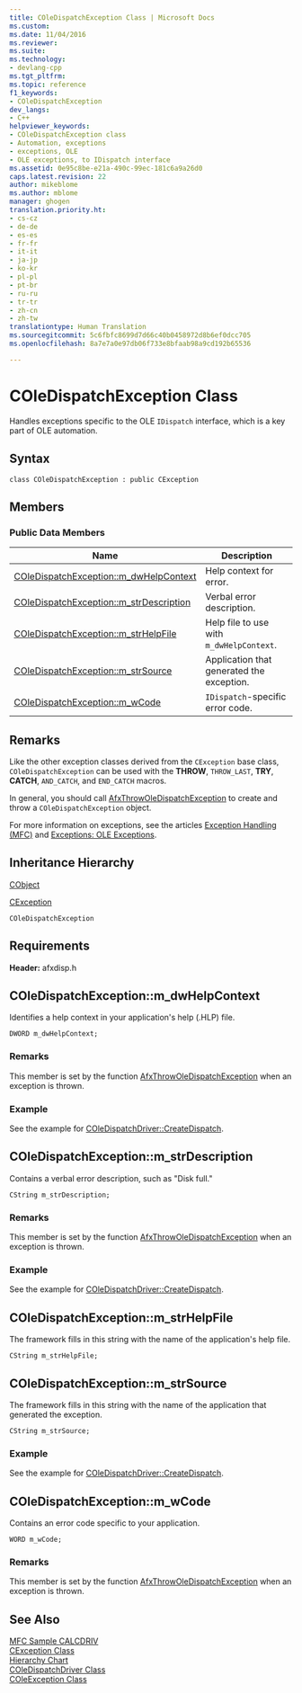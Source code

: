 ```yaml
---
title: COleDispatchException Class | Microsoft Docs
ms.custom: 
ms.date: 11/04/2016
ms.reviewer: 
ms.suite: 
ms.technology:
- devlang-cpp
ms.tgt_pltfrm: 
ms.topic: reference
f1_keywords:
- COleDispatchException
dev_langs:
- C++
helpviewer_keywords:
- COleDispatchException class
- Automation, exceptions
- exceptions, OLE
- OLE exceptions, to IDispatch interface
ms.assetid: 0e95c8be-e21a-490c-99ec-181c6a9a26d0
caps.latest.revision: 22
author: mikeblome
ms.author: mblome
manager: ghogen
translation.priority.ht:
- cs-cz
- de-de
- es-es
- fr-fr
- it-it
- ja-jp
- ko-kr
- pl-pl
- pt-br
- ru-ru
- tr-tr
- zh-cn
- zh-tw
translationtype: Human Translation
ms.sourcegitcommit: 5c6fbfc8699d7d66c40b0458972d8b6ef0dcc705
ms.openlocfilehash: 8a7e7a0e97db06f733e8bfaab98a9cd192b65536

---
```

# COleDispatchException Class
Handles exceptions specific to the OLE `IDispatch` interface, which is a key part of OLE automation.  
  
## Syntax  
  
```  
class COleDispatchException : public CException  
```  
  
## Members  
  
### Public Data Members  
  
|Name|Description|  
|----------|-----------------|  
|[COleDispatchException::m_dwHelpContext](#coledispatchexception__m_dwhelpcontext)|Help context for error.|  
|[COleDispatchException::m_strDescription](#coledispatchexception__m_strdescription)|Verbal error description.|  
|[COleDispatchException::m_strHelpFile](#coledispatchexception__m_strhelpfile)|Help file to use with `m_dwHelpContext`.|  
|[COleDispatchException::m_strSource](#coledispatchexception__m_strsource)|Application that generated the exception.|  
|[COleDispatchException::m_wCode](#coledispatchexception__m_wcode)|`IDispatch`-specific error code.|  
  
## Remarks  
 Like the other exception classes derived from the `CException` base class, `COleDispatchException` can be used with the **THROW**, `THROW_LAST`, **TRY**, **CATCH**, `AND_CATCH`, and `END_CATCH` macros.  
  
 In general, you should call [AfxThrowOleDispatchException](exception-processing.md#afxthrowoledispatchexception) to create and throw a `COleDispatchException` object.  
  
 For more information on exceptions, see the articles [Exception Handling (MFC)](../../mfc/exception-handling-in-mfc.md) and [Exceptions: OLE Exceptions](../../mfc/exceptions-ole-exceptions.md).  
  
## Inheritance Hierarchy  
 [CObject](../../mfc/reference/cobject-class.md)  
  
 [CException](../../mfc/reference/cexception-class.md)  
  
 `COleDispatchException`  
  
## Requirements  
 **Header:** afxdisp.h  
  
##  <a name="coledispatchexception__m_dwhelpcontext"></a>  COleDispatchException::m_dwHelpContext  
 Identifies a help context in your application's help (.HLP) file.  
  
```  
DWORD m_dwHelpContext;  
```  
  
### Remarks  
 This member is set by the function [AfxThrowOleDispatchException](exception-processing.md#afxthrowoledispatchexception) when an exception is thrown.  
  
### Example  
  See the example for [COleDispatchDriver::CreateDispatch](../../mfc/reference/coledispatchdriver-class.md#coledispatchdriver__createdispatch).  
  
##  <a name="coledispatchexception__m_strdescription"></a>  COleDispatchException::m_strDescription  
 Contains a verbal error description, such as "Disk full."  
  
```  
CString m_strDescription;  
```  
  
### Remarks  
 This member is set by the function [AfxThrowOleDispatchException](exception-processing.md#afxthrowoledispatchexception) when an exception is thrown.  
  
### Example  
  See the example for [COleDispatchDriver::CreateDispatch](../../mfc/reference/coledispatchdriver-class.md#coledispatchdriver__createdispatch).  
  
##  <a name="coledispatchexception__m_strhelpfile"></a>  COleDispatchException::m_strHelpFile  
 The framework fills in this string with the name of the application's help file.  
  
```  
CString m_strHelpFile;  
```  
  
##  <a name="coledispatchexception__m_strsource"></a>  COleDispatchException::m_strSource  
 The framework fills in this string with the name of the application that generated the exception.  
  
```  
CString m_strSource;  
```  
  
### Example  
  See the example for [COleDispatchDriver::CreateDispatch](../../mfc/reference/coledispatchdriver-class.md#coledispatchdriver__createdispatch).  
  
##  <a name="coledispatchexception__m_wcode"></a>  COleDispatchException::m_wCode  
 Contains an error code specific to your application.  
  
```  
WORD m_wCode;  
```  
  
### Remarks  
 This member is set by the function [AfxThrowOleDispatchException](exception-processing.md#afxthrowoledispatchexception) when an exception is thrown.  
  
## See Also  
 [MFC Sample CALCDRIV](../../visual-cpp-samples.md)   
 [CException Class](../../mfc/reference/cexception-class.md)   
 [Hierarchy Chart](../../mfc/hierarchy-chart.md)   
 [COleDispatchDriver Class](../../mfc/reference/coledispatchdriver-class.md)   
 [COleException Class](../../mfc/reference/coleexception-class.md)



<!--HONumber=Jan17_HO2-->


